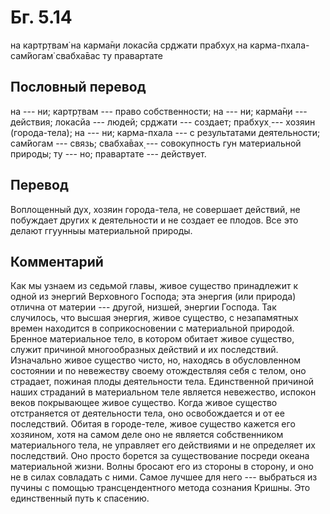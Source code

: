 # Бг. 5.14
на картр̣твам̇ на карма̄н̣и
локасйа ср̣джати прабхух̣
на карма-пхала-сам̇йогам̇
свабха̄вас ту правартате
## Пословный перевод

на --- ни; картр̣твам --- право собственности; на --- ни; карма̄н̣и ---
действия; локасйа --- людей; ср̣джати --- создает; прабхух̣ --- хозяин
(города-тела); на --- ни; карма-пхала --- с результатами деятельности;
сам̇йогам --- связь; свабха̄вах̣ --- совокупность гун материальной природы;
ту --- но; правартате --- действует.

## Перевод

Воплощенный дух, хозяин города-тела, не совершает действий, не побуждает
других к деятельности и не создает ее плодов. Все это делают ггуунныы
материальной природы.

## Комментарий

Как мы узнаем из седьмой главы, живое существо принадлежит к одной из
энергий Верховного Господа; эта энергия (или природа) отлична от материи
--- другой, низшей, энергии Господа. Так случилось, что высшая энергия,
живое существо, с незапамятных времен находится в соприкосновении с
материальной природой. Бренное материальное тело, в котором обитает
живое существо, служит причиной многообразных действий и их последствий.
Изначально живое существо чисто, но, находясь в обусловленном состоянии
и по невежеству своему отождествляя себя с телом, оно страдает, пожиная
плоды деятельности тела. Единственной причиной наших страданий в
материальном теле является невежество, испокон веков покрывающее живое
существо. Когда живое существо отстраняется от деятельности тела, оно
освобождается и от ее последствий. Обитая в городе-теле, живое существо
кажется его хозяином, хотя на самом деле оно не является собственником
материального тела, не управляет его действиями и не определяет их
последствий. Оно просто борется за существование посреди океана
материальной жизни. Волны бросают его из стороны в сторону, и оно не в
силах совладать с ними. Самое лучшее для него --- выбраться из пучины с
помощью трансцендентного метода сознания Кришны. Это единственный путь к
спасению.
